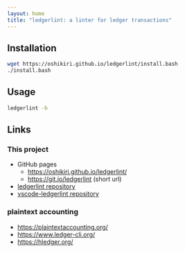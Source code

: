 ```yaml
---
layout: home
title: "ledgerlint: a linter for ledger transactions"
---
```


## Installation
```sh
wget https://oshikiri.github.io/ledgerlint/install.bash
./install.bash
```

## Usage
```sh
ledgerlint -h
```

## Links
### This project
- GitHub pages
  - <https://oshikiri.github.io/ledgerlint/>
  - <https://git.io/ledgerlint> (short url)
- [ledgerlint repository](https://github.com/oshikiri/ledgerlint)
- [vscode-ledgerlint repository](https://github.com/oshikiri/vscode-ledgerlint)

### plaintext accounting
- <https://plaintextaccounting.org/>
- <https://www.ledger-cli.org/>
- <https://hledger.org/>
